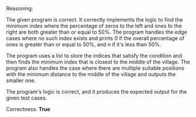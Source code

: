 Reasoning:

The given program is correct. It correctly implements the logic to find the minimum index where the percentage of zeros to the left and ones to the right are both greater than or equal to 50%. The program handles the edge cases where no such index exists and prints 0 if the overall percentage of ones is greater than or equal to 50%, and n if it's less than 50%.

The program uses a list to store the indices that satisfy the condition and then finds the minimum index that is closest to the middle of the village. The program also handles the case where there are multiple suitable positions with the minimum distance to the middle of the village and outputs the smaller one.

The program's logic is correct, and it produces the expected output for the given test cases.

Correctness: **True**